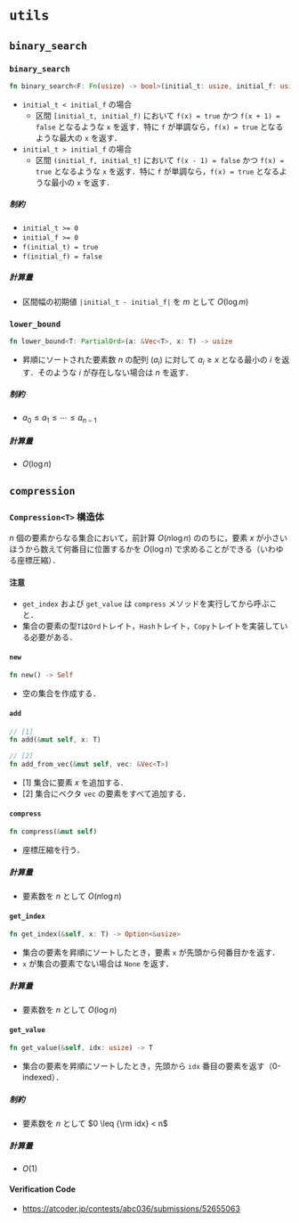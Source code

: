 # `utils`
## `binary_search`
### `binary_search`
```rust
fn binary_search<F: Fn(usize) -> bool>(initial_t: usize, initial_f: usize, f: F) -> usize
```

- `initial_t < initial_f` の場合
  - 区間 `[initial_t, initial_f)` において `f(x) = true` かつ `f(x + 1) = false` となるような `x` を返す．特に `f` が単調なら，`f(x) = true` となるような最大の `x` を返す．
- `initial_t > initial_f` の場合
  - 区間 `(initial_f, initial_t]` において `f(x - 1) = false` かつ `f(x) = true` となるような `x` を返す．特に `f` が単調なら，`f(x) = true` となるような最小の `x` を返す．

##### 制約
- `initial_t >= 0`
- `initial_f >= 0`
- `f(initial_t) = true`
- `f(initial_f) = false`

##### 計算量
- 区間幅の初期値 `|initial_t - initial_f|` を $m$ として $O(\log m)$

### `lower_bound`
```rust
fn lower_bound<T: PartialOrd>(a: &Vec<T>, x: T) -> usize
```

- 昇順にソートされた要素数 $n$ の配列 $(a_i)$ に対して $a_i\geq x$ となる最小の $i$ を返す．そのような $i$ が存在しない場合は $n$ を返す．

##### 制約
- $a_0\leq a_1\leq \cdots \leq a_{n - 1}$

##### 計算量
- $O(\log n)$

## `compression`

### `Compression<T>` 構造体
$n$ 個の要素からなる集合において，前計算 $O(n\log n)$ ののちに，要素 $x$ が小さいほうから数えて何番目に位置するかを $O(\log n)$ で求めることができる（いわゆる座標圧縮）．

#### 注意
- `get_index` および `get_value` は `compress` メソッドを実行してから呼ぶこと．
- 集合の要素の型`T`は`Ord`トレイト，`Hash`トレイト，`Copy`トレイトを実装している必要がある．

#### `new`
```rust
fn new() -> Self
```
- 空の集合を作成する．

#### `add`
```rust
// [1]
fn add(&mut self, x: T)

// [2]
fn add_from_vec(&mut self, vec: &Vec<T>)
```
- [1] 集合に要素 $x$ を追加する．
- [2] 集合にベクタ `vec` の要素をすべて追加する．

#### `compress`
```rust
fn compress(&mut self)
```
- 座標圧縮を行う．

##### 計算量
- 要素数を $n$ として $O(n\log n)$

#### `get_index`
```rust
fn get_index(&self, x: T) -> Option<&usize>
```
- 集合の要素を昇順にソートしたとき，要素 `x` が先頭から何番目かを返す．
- `x` が集合の要素でない場合は `None` を返す．

##### 計算量
- 要素数を $n$ として $O(\log n)$

#### `get_value`
```rust
fn get_value(&self, idx: usize) -> T
```
- 集合の要素を昇順にソートしたとき，先頭から `idx` 番目の要素を返す（0-indexed）．

##### 制約
- 要素数を $n$ として $0 \leq {\rm idx} < n$

##### 計算量
- $O(1)$

#### Verification Code
- https://atcoder.jp/contests/abc036/submissions/52655063
